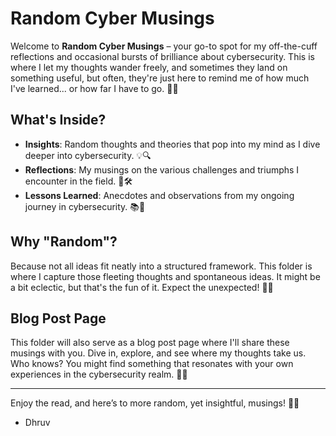 # Random Cyber Musings

Welcome to **Random Cyber Musings** – your go-to spot for my off-the-cuff reflections and occasional bursts of brilliance about cybersecurity. This is where I let my thoughts wander freely, and sometimes they land on something useful, but often, they're just here to remind me of how much I've learned... or how far I have to go. 🧠✨

## What's Inside?

- **Insights**: Random thoughts and theories that pop into my mind as I dive deeper into cybersecurity. 💡🔍
- **Reflections**: My musings on the various challenges and triumphs I encounter in the field. 🌟🛠️
- **Lessons Learned**: Anecdotes and observations from my ongoing journey in cybersecurity. 📚🔐

## Why "Random"?

Because not all ideas fit neatly into a structured framework. This folder is where I capture those fleeting thoughts and spontaneous ideas. It might be a bit eclectic, but that's the fun of it. Expect the unexpected! 🎢😄

## Blog Post Page

This folder will also serve as a blog post page where I'll share these musings with you. Dive in, explore, and see where my thoughts take us. Who knows? You might find something that resonates with your own experiences in the cybersecurity realm. 📝🌐

---

Enjoy the read, and here’s to more random, yet insightful, musings! 🚀🔎

- Dhruv
